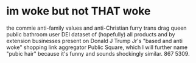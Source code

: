 # im woke but not THAT woke

the commie anti-family values and anti-Christian furry trans drag queen public bathroom user DEI dataset of (hopefully) all products and by extension businesses present on Donald J Trump Jr's "based and anti woke" shopping link aggregator Public Square, which I will further name "pubic hair" because it's funny and sounds shockingly similar. 867 5309.
